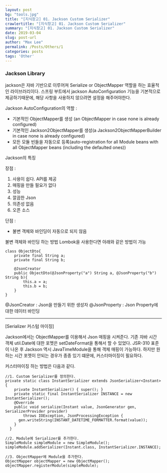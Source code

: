 ```yaml
---
layout: post
bg: "tools.jpg"
title: "[지식창고] 01. Jackson Custom Serializer"
crawlertitle: "[지식창고] 01. Jackson Custom Serializer"
summary: "[지식창고] 01. Jackson Custom Serializer"
date: 2019-03-04
slug: post-url
author: "Max Lee"
permalink: /Posts/Others/1
categories: posts
tags: 'Other'
---
```

### Jackson Library
jackson은 자바 기반으로 이루어져 Serialize or ObjectMapper 역할을 하는 효율적인 라이브러리이다.
스프링 부트에서 jackson AutoConfiguration 기능을 기본적으로 제공하기때문에, 해당 사항을 사용하지 않으려면 설정을 해주어야한다.

Jackson AutoConfiguration의 역할 :
- 기본적인 ObjectMapper를 생성 (an ObjectMapper in case none is already configured)
- 기본적인 Jackson2ObjectMapper를 생성(a Jackson2ObjectMapperBuilder in case none is already configured)
- 모든 모듈 빈들을 자동으로 등록(auto-registration for all Module beans with all ObjectMapper beans (including the defaulted ones))

Jackson의 특징

장점 : 
1. 사용이 쉽다. API를 제공
2. 매핑을 만들 필요가 없다
3. 성능
4. 깔끔한 Json
5. 의존성 없음
6. 오픈 소스

단점 : 
- 불변 객체와 바인딩이 자동으로 되지 않음

불변 객체와 바인딩 하는 방법
Lombok을 사용한다면 아래와 같은 방법이 가능
```
class ObjectDto{
    private final String a;
    private final String b;
    
    @JsonCreator
    public ObjectDto(@JsonProperty("a") String a, @JsonProperty("b") String b){
        this.a = a;
        this.b = b;
    }
}
```
@JsonCreator : Json을 만들기 위한 생성자
@JsonProperty : Json Property에 대한 데이터 바인딩

---
[Serializer 커스텀 마이징]

Jackson에서는 ObjectMapper를 이용해서 Json 매핑을 시켜준다.
기존 자바 시간 객체 util.Date에 대한 포멧은 setDateFormat을 통해서 할 수 있었다.
JSR-310 표준이 나온 후 Jackson 역시 JavaTimeModule을 통해 객체 매핑이 가능하다. 하지만 원하는 시간 포멧이 안되는 경우가 종종 있기 떄문에,
커스터마이징이 필요하다. 

커스터마이징 하는 방법은 다음과 같다.

```
//1. Custom Serializer를 정의한다.
private static class InstantSerializer extends JsonSerializer<Instant> {
    private InstantSerializer() { super(); }
    private static final InstantSerializer INSTANCE = new InstantSerializer();
    @Override
    public void serialize(Instant value, JsonGenerator gen, SerializerProvider provider)
        throws IOException, JsonProcessingException {
      gen.writeString(INSTANT_DATETIME_FORMATTER.format(value));
    }
  }
```

```
//2. Module에 Serializer를 추가한다.
SimpleModule simpleModule = new SimpleModule();
simpleModule.addSerializer(Instant.class, InstantSerializer.INSTANCE);

//3. ObjectMapper에 Module을 추가한다.
ObjectMapper objectMapper = new ObjectMapper();
objectMapper.registerModule(simpleModule);
```
